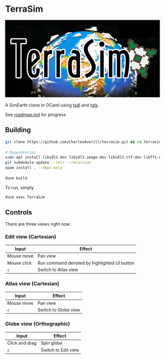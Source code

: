 # TerraSim

![logo](https://github.com/CharlesAverill/terrasim/raw/main/assets/logo/logo.png)

A SimEarth clone in OCaml using [tsdl](https://erratique.ch/software/tsdl) and [tgls](https://erratique.ch/software/tgls).

See [roadmap.md](https://github.com/CharlesAverill/terrasim/blob/main/roadmap.md) for progress

## Building

```bash
git clone https://github.com/CharlesAverill/terrasim.git && cd terrasim

# Dependencies
sudo apt install libsdl2-dev libsdl2-image-dev libsdl2-ttf-dev libffi-dev libgmp-dev
git submodule update --init --recursive
opam install . --deps-only

dune build
```

To run, simply

```bash
dune exec TerraSim
```

## Controls

There are three views right now:

### Edit view (Cartesian)

| Input | Effect |
|---|---|
| Mouse move | Pan view |
| Mouse click | Run command denoted by highlighted UI button |
| `c` | Switch to Atlas view |

### Atlas view (Cartesian)

| Input | Effect |
|---|---|
| Mouse move | Pan view |
| `c` | Switch to Globe view |

### Globe view (Orthographic)

| Input | Effect |
|---|---|
| Click and drag | Spin globe |
| `c` | Switch to Edit view |
